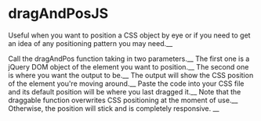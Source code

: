 # dragAndPosJS

Useful when you want to position a CSS object by eye or if you need to get an idea of any positioning pattern you may need.__

Call the dragAndPos function taking in two parameters.__
The first one is a jQuery DOM object of the element you want to position.__
The second one is where you want the output to be.__
The output will show the CSS position of the element you're moving around.__
Paste the code into your CSS file and its default position will be where you last dragged it.__
Note that the draggable function overwrites CSS positioning at the moment of use.__
Otherwise, the position will stick and is completely responsive. __
